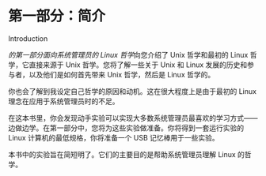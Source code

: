 # 第一部分：简介

<!-- ch 1~2 -->

Introduction

*的第一部分面向系统管理员的 Linux 哲学*向您介绍了 Unix 哲学和最初的 Linux 哲学，它直接来源于 Unix 哲学。您将了解一些关于 Unix 和 Linux 发展的历史和参与者，以及他们是如何首先带来 Unix 哲学，然后是 Linux 哲学的。

你也会了解到我设定自己哲学的原因和动机。这在很大程度上是由于最初的 Linux 理念在应用于系统管理员时的不足。

在这本书里，你会发现动手实验可以实现大多数系统管理员最喜欢的学习方式——边做边学。在第一部分中，您将为这些实验做准备。你将得到一套运行实验的 Linux 计算机的最低规格，你将准备一个 USB 记忆棒用于一些实验。

本书中的实验旨在简短明了。它们的主要目的是帮助系统管理员理解 Linux 的哲学。